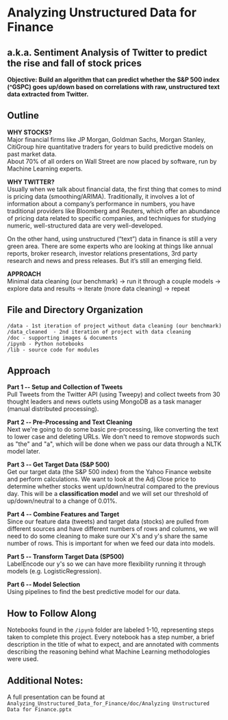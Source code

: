 # Analyzing Unstructured Data for Finance
## a.k.a. Sentiment Analysis of Twitter to predict the rise and fall of stock prices

**Objective: Build an algorithm that can predict whether the S&P 500 index (^GSPC) goes up/down based on correlations with raw, unstructured text data extracted from Twitter.**


## Outline

**WHY STOCKS?**<br>
Major financial firms like JP Morgan, Goldman Sachs, Morgan Stanley, CitiGroup hire quantitative traders for years to build predictive models on past market data.<br>
About 70% of all orders on Wall Street are now placed by software, run by Machine Learning experts. 

**WHY TWITTER?**<br>
Usually when we talk about financial data, the first thing that comes to mind is pricing data (smoothing/ARIMA). Traditionally, it involves a lot of information about a company’s performance in numbers, you have traditional providers like Bloomberg and Reuters, which offer an abundance of pricing data related to specific companies, and techniques for studying numeric, well-structured data are very well-developed.<br>

On the other hand, using unstructured (“text”) data in finance is still a very green area. There are some experts who are looking at things like annual reports, broker research, investor relations presentations, 3rd party research and news and press releases. But it’s still an emerging field. 

**APPROACH**<br>
Minimal data cleaning (our benchmark) -> run it through a couple models -> explore data and results -> iterate (more data cleaning) -> repeat


## File and Directory Organization

```
/data - 1st iteration of project without data cleaning (our benchmark)
/data_cleaned  - 2nd iteration of project with data cleaning
/doc - supporting images & documents
/ipynb - Python notebooks
/lib - source code for modules
```


## Approach

**Part 1 -- Setup and Collection of Tweets**<br>
Pull Tweets from the Twitter API (using Tweepy) and collect tweets from 30 thought leaders and news outlets using MongoDB as a task manager (manual distributed processing).

**Part 2 -- Pre-Processing and Text Cleaning**<br>
Next we're going to do some basic pre-processing, like converting the text to lower case and deleting URLs. We don't need to remove stopwords such as "the" and "a", which will be done when we pass our data through a NLTK model later. 

**Part 3 -- Get Target Data (S&P 500)**<br>
Get our target data (the S&P 500 index) from the Yahoo Finance website and perform calculations. We want to look at the Adj Close price to determine whether stocks went up/down/neutral compared to the previous day. This will be a **classification model** and we will set our threshold of up/down/neutral to a change of 0.01%.

**Part 4 -- Combine Features and Target**<br>
Since our feature data (tweets) and target data (stocks) are pulled from different sources and have different numbers of rows and columns, we will need to do some cleaning to make sure our X's and y's share the same number of rows. This is important for when we feed our data into models.

**Part 5 -- Transform Target Data (SP500)**<br>
LabelEncode our y's so we can have more flexibility running it through models (e.g. LogisticRegression).

**Part 6 -- Model Selection**<br>
Using pipelines to find the best predictive model for our data.

## How to Follow Along

Notebooks found in the `/ipynb` folder are labeled 1-10, representing steps taken to complete this project. Every notebook has a step number, a brief description in the title of what to expect, and are annotated with comments describing the reasoning behind what Machine Learning methodologies were used. 


## Additional Notes:
A full presentation can be found at `Analyzing_Unstructured_Data_for_Finance/doc/Analyzing Unstructured Data for Finance.pptx`